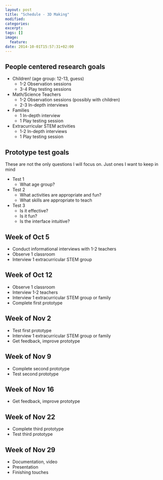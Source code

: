 ```yaml
---
layout: post
title: "Schedule - 3D Making"
modified:
categories: 
excerpt:
tags: []
image:
  feature:
date: 2014-10-01T15:57:31+02:00
---
```


## People centered research goals

*   Children! (age group: 12-13, guess)
    *   1-2 Observation sessions
    *   3-4 Play testing sessions
*   Math/Science Teachers
    *   1-2 Observation sessions (possibly with children)
    *   2-3 In-depth interviews
*   Families
    *   1   In-depth interview
    *   1   Play testing session
*   Extracurricular STEM activities
    *   1-2 In-depth interviews
    *   1   Play testing session

## Prototype test goals

These are not the only questions I will focus on. Just ones I want to keep in mind

* Test 1
    *   What age group?
* Test 2
    *   What activities are appropriate and fun?
    *   What skills are appropriate to teach
* Test 3
    *   Is it effective? 
    *   Is it fun? 
    *   Is the interface intuitive?


## Week of Oct 5

*   Conduct informational interviews with 1-2 teachers
*   Observe 1 classroom 
*   Interview 1 extracurricular STEM group

## Week of Oct 12

*   Observe 1 classroom
*   Interview 1-2 teachers
*   Interview 1 extracurricular STEM group or family
*   Complete first prototype

## Week of Nov 2

*   Test first prototype
*   Interview 1 extracurricular STEM group or family
*   Get feedback, improve prototype

## Week of Nov 9

*   Complete second prototype
*   Test second prototype

## Week of Nov 16

*   Get feedback, improve prototype

## Week of Nov 22

*   Complete third prototype
*   Test third prototype

## Week of Nov 29

*   Documentation, video
*   Presentation
*   Finishing touches